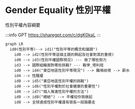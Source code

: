 # Gender Equality 性別平權 

性別平權內容綱要

:::info GPT
https://sharegpt.com/c/dgK0kaL
:::

```mermaid
graph LR
  id0(性別平等)--> id1("性別平等的概念和議題")
	id0 --> id2(性別平等這個主題的興起及社會對其的重視)
	id0 --> id3(性別平權國際現況) --- 做了哪些努力
	id3 --> 國際組織面對哪些挑戰? --- 戰爭_塔利班
	id0 --> id4("東亞地區性別平等現況") --> 職場歧視 --> 薪水
	id4 --> 性騷擾
	id0 --> id5("東亞地區性別平權的挑戰")
	id0 --> id6("性別平權對於社會健康的重要性")
	id0 --> id7("個人推進性別平權的方法")
	id0 --> id8("總結") --> 平權從你我做起
	id8 --> 全球達成性別平權還有很長一段路要走
```